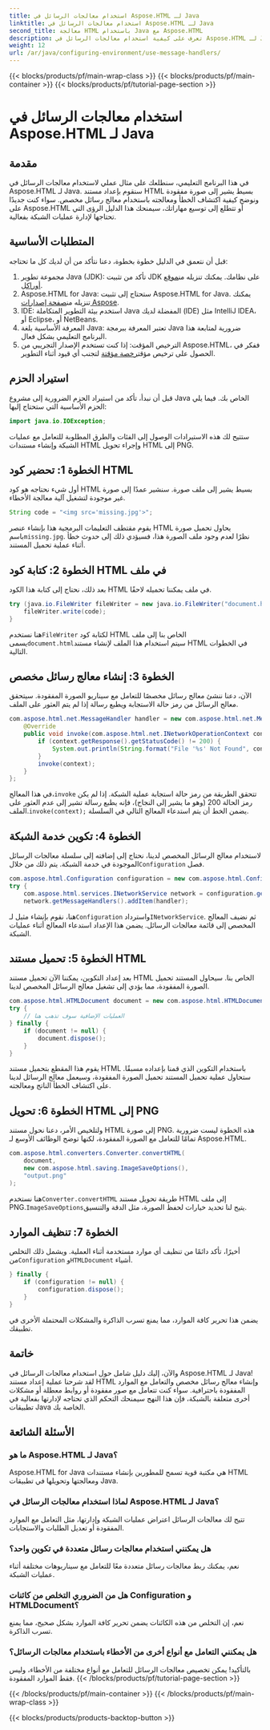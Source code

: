 ```yaml
---
title: استخدام معالجات الرسائل في Aspose.HTML لـ Java
linktitle: استخدام معالجات الرسائل في Aspose.HTML لـ Java
second_title: معالجة HTML باستخدام Java مع Aspose.HTML
description: تعرف على كيفية استخدام معالجات الرسائل في Aspose.HTML لـ Java للتعامل مع الصور المفقودة وغيرها من عمليات الشبكة بشكل فعال.
weight: 12
url: /ar/java/configuring-environment/use-message-handlers/
---
```


{{< blocks/products/pf/main-wrap-class >}}
{{< blocks/products/pf/main-container >}}
{{< blocks/products/pf/tutorial-page-section >}}

# استخدام معالجات الرسائل في Aspose.HTML لـ Java

## مقدمة
في هذا البرنامج التعليمي، سنطلعك على مثال عملي لاستخدام معالجات الرسائل في Aspose.HTML لـ Java. سنقوم بإعداد مستند HTML بسيط يشير إلى صورة مفقودة ونوضح كيفية اكتشاف الخطأ ومعالجته باستخدام معالج رسائل مخصص. سواء كنت جديدًا على Aspose.HTML أو تتطلع إلى توسيع مهاراتك، سيمنحك هذا الدليل الرؤى التي تحتاجها لإدارة عمليات الشبكة بفعالية.
## المتطلبات الأساسية
قبل أن نتعمق في الدليل خطوة بخطوة، دعنا نتأكد من أن لديك كل ما تحتاجه:
1.  مجموعة تطوير Java (JDK): تأكد من تثبيت JDK على نظامك. يمكنك تنزيله من[موقع أوراكل](https://www.oracle.com/java/technologies/javase-downloads.html).
2.  Aspose.HTML for Java: ستحتاج إلى تثبيت Aspose.HTML for Java. يمكنك تنزيله من[صفحة إصدارات Aspose](https://releases.aspose.com/html/java/).
3. IDE: استخدم بيئة التطوير المتكاملة Java المفضلة لديك (IDE) مثل IntelliJ IDEA، أو Eclipse، أو NetBeans.
4. المعرفة الأساسية بلغة Java: تعتبر المعرفة ببرمجة Java ضرورية لمتابعة هذا البرنامج التعليمي بشكل فعال.
5.  الترخيص المؤقت: إذا كنت تستخدم الإصدار التجريبي من Aspose.HTML، ففكر في الحصول على ترخيص مؤقت[رخصة مؤقتة](https://purchase.aspose.com/temporary-license/) لتجنب أي قيود أثناء التطوير.

## استيراد الحزم
قبل أن نبدأ، تأكد من استيراد الحزم الضرورية إلى مشروع Java الخاص بك. فيما يلي الحزم الأساسية التي ستحتاج إليها:
```java
import java.io.IOException;
```
ستتيح لك هذه الاستيرادات الوصول إلى الفئات والطرق المطلوبة للتعامل مع عمليات الشبكة وإنشاء مستندات HTML وإجراء تحويل HTML إلى PNG.

## الخطوة 1: تحضير كود HTML
أول شيء نحتاجه هو كود HTML بسيط يشير إلى ملف صورة. سنشير عمدًا إلى صورة غير موجودة لتشغيل آلية معالجة الأخطاء.
```java
String code = "<img src='missing.jpg'>";
```
 يقوم مقتطف التعليمات البرمجية هذا بإنشاء عنصر HTML يحاول تحميل صورة باسم`missing.jpg`. نظرًا لعدم وجود ملف الصورة هذا، فسيؤدي ذلك إلى حدوث خطأ أثناء عملية تحميل المستند.
## الخطوة 2: كتابة كود HTML في ملف
بعد ذلك، نحتاج إلى كتابة هذا الكود HTML في ملف يمكننا تحميله لاحقًا.
```java
try (java.io.FileWriter fileWriter = new java.io.FileWriter("document.html")) {
    fileWriter.write(code);
}
```
 هنا نستخدم`FileWriter` لكتابة كود HTML الخاص بنا إلى ملف يسمى`document.html`سيتم استخدام هذا الملف لإنشاء مستند HTML في الخطوات التالية.
## الخطوة 3: إنشاء معالج رسائل مخصص
الآن، دعنا ننشئ معالج رسائل مخصصًا للتعامل مع سيناريو الصورة المفقودة. سيتحقق معالج الرسائل من رمز حالة الاستجابة ويطبع رسالة إذا لم يتم العثور على الملف.
```java
com.aspose.html.net.MessageHandler handler = new com.aspose.html.net.MessageHandler() {
    @Override
    public void invoke(com.aspose.html.net.INetworkOperationContext context) {
        if (context.getResponse().getStatusCode() != 200) {
            System.out.println(String.format("File '%s' Not Found", context.getRequest().getRequestUri().toString()));
        }
        invoke(context);
    }
};
```
 في هذا المعالج،`invoke` تتحقق الطريقة من رمز حالة استجابة عملية الشبكة. إذا لم يكن رمز الحالة 200 (وهو ما يشير إلى النجاح)، فإنه يطبع رسالة تشير إلى عدم العثور على الملف.`invoke(context);` يضمن الخط أن يتم استدعاء المعالج التالي في السلسلة.
## الخطوة 4: تكوين خدمة الشبكة
 لاستخدام معالج الرسائل المخصص لدينا، نحتاج إلى إضافته إلى سلسلة معالجات الرسائل الموجودة في خدمة الشبكة. يتم ذلك من خلال`Configuration` فصل.
```java
com.aspose.html.Configuration configuration = new com.aspose.html.Configuration();
try {
    com.aspose.html.services.INetworkService network = configuration.getService(com.aspose.html.services.INetworkService.class);
    network.getMessageHandlers().addItem(handler);
```
هنا، نقوم بإنشاء مثيل لـ`Configuration` واسترداد`INetworkService`. ثم نضيف المعالج المخصص إلى قائمة معالجات الرسائل. يضمن هذا الإعداد استدعاء المعالج أثناء عمليات الشبكة.
## الخطوة 5: تحميل مستند HTML
بعد إعداد التكوين، يمكننا الآن تحميل مستند HTML الخاص بنا. سيحاول المستند تحميل الصورة المفقودة، مما يؤدي إلى تشغيل معالج الرسائل المخصص لدينا.
```java
com.aspose.html.HTMLDocument document = new com.aspose.html.HTMLDocument("document.html", configuration);
try {
    // العمليات الإضافية سوف تذهب هنا
} finally {
    if (document != null) {
        document.dispose();
    }
}
```
يقوم هذا المقطع بتحميل مستند HTML باستخدام التكوين الذي قمنا بإعداده مسبقًا. ستحاول عملية تحميل المستند تحميل الصورة المفقودة، وسيعمل معالج الرسائل لدينا على اكتشاف الخطأ الناتج ومعالجته.
## الخطوة 6: تحويل HTML إلى PNG
ولتلخيص الأمر، دعنا نحول مستند HTML إلى صورة PNG. هذه الخطوة ليست ضرورية تمامًا للتعامل مع الصورة المفقودة، لكنها توضح الوظائف الأوسع لـ Aspose.HTML.
```java
com.aspose.html.converters.Converter.convertHTML(
    document,
    new com.aspose.html.saving.ImageSaveOptions(),
    "output.png"
);
```
 هنا نستخدم`Converter.convertHTML` طريقة تحويل مستند HTML إلى ملف PNG.`ImageSaveOptions`يتيح لنا تحديد خيارات لحفظ الصورة، مثل الدقة والتنسيق.
## الخطوة 7: تنظيف الموارد
 أخيرًا، تأكد دائمًا من تنظيف أي موارد مستخدمة أثناء العملية. ويشمل ذلك التخلص من`Configuration` و`HTMLDocument` أشياء.
```java
} finally {
    if (configuration != null) {
        configuration.dispose();
    }
}
```
يضمن هذا تحرير كافة الموارد، مما يمنع تسرب الذاكرة والمشكلات المحتملة الأخرى في تطبيقك.

## خاتمة
والآن، إليك دليل شامل حول استخدام معالجات الرسائل في Aspose.HTML لـ Java! لقد شرحنا عملية إعداد مستند HTML وإنشاء معالج رسائل مخصص والتعامل مع الموارد المفقودة باحترافية. سواء كنت تتعامل مع صور مفقودة أو روابط معطلة أو مشكلات أخرى متعلقة بالشبكة، فإن هذا النهج سيمنحك التحكم الذي تحتاجه لإدارتها بفعالية في تطبيقات Java الخاصة بك.

## الأسئلة الشائعة
### ما هو Aspose.HTML لـ Java؟
Aspose.HTML for Java هي مكتبة قوية تسمح للمطورين بإنشاء مستندات HTML ومعالجتها وتحويلها في تطبيقات Java.
### لماذا استخدام معالجات الرسائل في Aspose.HTML لـ Java؟
تتيح لك معالجات الرسائل اعتراض عمليات الشبكة وإدارتها، مثل التعامل مع الموارد المفقودة أو تعديل الطلبات والاستجابات.
### هل يمكنني استخدام معالجات رسائل متعددة في تكوين واحد؟
نعم، يمكنك ربط معالجات رسائل متعددة معًا للتعامل مع سيناريوهات مختلفة أثناء عمليات الشبكة.
### هل من الضروري التخلص من كائنات Configuration و HTMLDocument؟
نعم، إن التخلص من هذه الكائنات يضمن تحرير كافة الموارد بشكل صحيح، مما يمنع تسرب الذاكرة.
### هل يمكنني التعامل مع أنواع أخرى من الأخطاء باستخدام معالجات الرسائل؟
بالتأكيد! يمكن تخصيص معالجات الرسائل للتعامل مع أنواع مختلفة من الأخطاء، وليس فقط الموارد المفقودة.
{{< /blocks/products/pf/tutorial-page-section >}}

{{< /blocks/products/pf/main-container >}}
{{< /blocks/products/pf/main-wrap-class >}}

{{< blocks/products/products-backtop-button >}}
